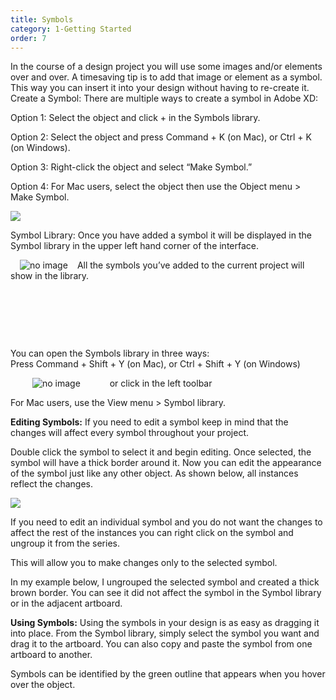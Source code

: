 ```yaml
---
title: Symbols
category: 1-Getting Started
order: 7
---
```


In the course of a design project you will use some images and/or elements over and over. A timesaving tip is to add that image or element as a symbol. This way you can insert it into your design without having to re-create it.
Create a Symbol: There are multiple ways to create a symbol in Adobe XD:  

Option 1: Select the object and click + in the Symbols library.  

Option 2: Select the object and press Command + K (on Mac), 
or Ctrl + K (on Windows).  

Option 3: Right-click the object and select “Make Symbol.”  

Option 4: For Mac users, select the object then use the Object menu > Make Symbol.  


![](https://iwilfried.github.io/Adobe-XD-eBook/images/XD-Symbol-01.png)  

Symbol Library: Once you have added a symbol it will be displayed in the Symbol library in the upper left hand corner of the interface.  

<img style="padding: 0px 15px; float: left" src="https://iwilfried.github.io/Adobe-XD-eBook/images/XD-Symbol-02.png" alt="no image" />All the symbols you’ve added to the current project will show in the library.  

&nbsp;  

&nbsp;  

&nbsp;  

You can open the Symbols library in three ways:  
Press Command + Shift + Y (on Mac), or Ctrl + Shift + Y (on Windows)

<img style="padding: 0px 35px" src="https://iwilfried.github.io/Adobe-XD-eBook/images/XD-Symbol-03.png" alt="no image" />&nbsp;&nbsp;&nbsp;or click in the left toolbar 


For Mac users, use the View menu > Symbol library.  


**Editing Symbols:** If you need to edit a symbol keep in mind that the changes will affect every symbol throughout your project.

Double click the symbol to select it and begin editing. Once selected, the symbol will have a thick border around it. Now you can edit the appearance of the symbol just like any other object. As shown below, all instances reflect the changes.

![](https://iwilfried.github.io/Adobe-XD-eBook/images/XD-Symbol-04.png)  


If you need to edit an individual symbol and you do not want the changes to affect the rest of the instances you can right click on the symbol and ungroup it from the series.

This will allow you to make changes only to the selected symbol.





In my example below, I ungrouped the selected symbol and created a thick brown border. You can see it did not affect the symbol in the Symbol library or in the adjacent artboard.

**Using Symbols:** Using the symbols in your design is as easy as dragging it into place. From the Symbol library, simply select the symbol you want and drag it to the artboard. You can also copy and paste the symbol from one artboard to another. 

Symbols can be identified by the green outline that appears when you hover over the object.



